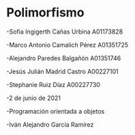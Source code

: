 # Polimorfismo
-Sofia Ingigerth Cañas Urbina A01173828

-Marco Antonio Camalich Pérez A01351725

-Alejandro Paredes Balgañón A01351746

-Jesús Julián Madrid Castro A00227101

-Stephanie Ruiz Díaz A00227730

-2 de junio de 2021

-Programación orientada a objetos

-Iván Alejandro García Ramírez
